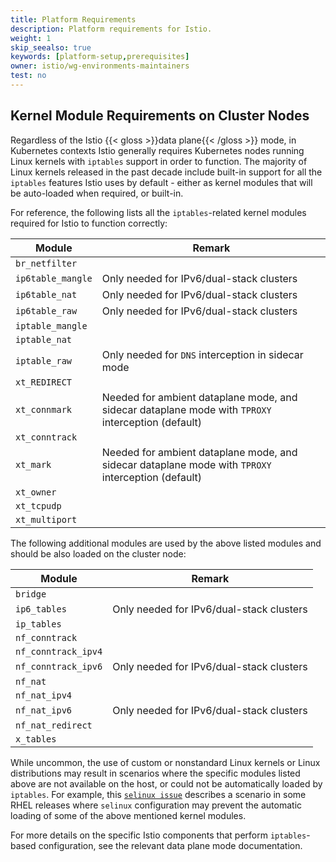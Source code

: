 ```yaml
---
title: Platform Requirements
description: Platform requirements for Istio.
weight: 1
skip_seealso: true
keywords: [platform-setup,prerequisites]
owner: istio/wg-environments-maintainers
test: no
---
```


## Kernel Module Requirements on Cluster Nodes

Regardless of the Istio {{< gloss >}}data plane{{< /gloss >}} mode, in Kubernetes contexts Istio generally requires Kubernetes nodes running Linux kernels with `iptables` support in order to function. The majority of Linux kernels released in the past decade include built-in support for all the `iptables` features Istio uses by default - either as kernel modules that will be auto-loaded when required, or built-in.

For reference, the following lists all the `iptables`-related kernel modules required for Istio to function correctly:

| Module | Remark |
| --- | --- |
| `br_netfilter` |  |
| `ip6table_mangle` | Only needed for IPv6/dual-stack clusters |
| `ip6table_nat` | Only needed for IPv6/dual-stack clusters |
| `ip6table_raw` | Only needed for IPv6/dual-stack clusters |
| `iptable_mangle` |  |
| `iptable_nat` |  |
| `iptable_raw` | Only needed for `DNS` interception in sidecar mode |
| `xt_REDIRECT` |  |
| `xt_connmark` | Needed for ambient dataplane mode, and sidecar dataplane mode with `TPROXY` interception (default) |
| `xt_conntrack` |  |
| `xt_mark` | Needed for ambient dataplane mode, and sidecar dataplane mode with `TPROXY` interception (default) |
| `xt_owner` |  |
| `xt_tcpudp` |  |
| `xt_multiport`|  |

The following additional modules are used by the above listed modules and should be also loaded on the cluster node:

| Module | Remark |
| --- | --- |
| `bridge` |  |
| `ip6_tables` | Only needed for IPv6/dual-stack clusters |
| `ip_tables` |  |
| `nf_conntrack` |  |
| `nf_conntrack_ipv4` |  |
| `nf_conntrack_ipv6` | Only needed for IPv6/dual-stack clusters |
| `nf_nat` |  |
| `nf_nat_ipv4` |  |
| `nf_nat_ipv6` | Only needed for IPv6/dual-stack clusters |
| `nf_nat_redirect` |  |
| `x_tables` |  |

While uncommon, the use of custom or nonstandard Linux kernels or Linux distributions may result in scenarios where the specific modules listed above are not available on the host, or could not be automatically loaded by `iptables`. For example, this [`selinux issue`](https://www.suse.com/support/kb/doc/?id=000020241) describes a scenario in some RHEL releases where `selinux` configuration may prevent the automatic loading of some of the above mentioned kernel modules.

For more details on the specific Istio components that perform `iptables`-based configuration, see the relevant data plane mode documentation.
